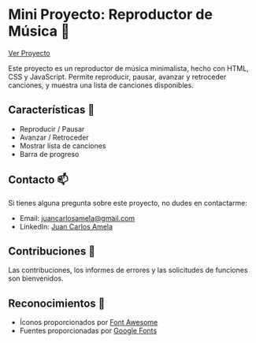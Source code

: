 # Mini Proyecto: Reproductor de Música 🎵

[Ver Proyecto](https://jcamela.github.io/Mini_proyecto-reproductorDeMusica.github.io/)

Este proyecto es un reproductor de música minimalista, hecho con HTML, CSS y JavaScript. Permite reproducir, pausar, avanzar y retroceder canciones, y muestra una lista de canciones disponibles.

## Características 🌟

- Reproducir / Pausar
- Avanzar / Retroceder
- Mostrar lista de canciones
- Barra de progreso

## Contacto 📫

Si tienes alguna pregunta sobre este proyecto, no dudes en contactarme:

- Email: [juancarlosamela@gmail.com](mailto:juancarlosamela@gmail.com)
- LinkedIn: [Juan Carlos Amela](https://www.linkedin.com/in/juancarlosamela/)

## Contribuciones 🤝

Las contribuciones, los informes de errores y las solicitudes de funciones son bienvenidos.

## Reconocimientos 🙏

- Íconos proporcionados por [Font Awesome](https://fontawesome.com/)
- Fuentes proporcionadas por [Google Fonts](https://fonts.google.com/)
